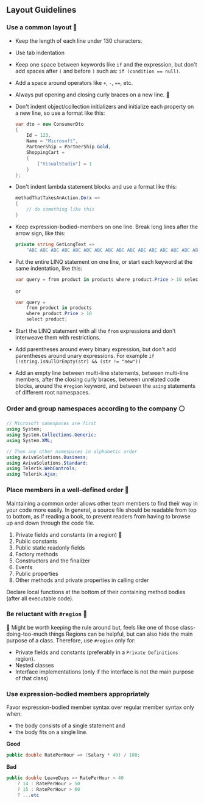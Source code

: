 ## Layout Guidelines

### Use a common layout :red_circle:

- Keep the length of each line under 130 characters.
- Use tab indentation
- Keep one space between keywords like `if` and the expression, but don't add spaces after `(` and before `)` such as: `if (condition == null)`.
- Add a space around operators like `+`, `-`, `==`, etc.
- Always put opening and closing curly braces on a new line. :police_car:
- Don't indent object/collection initializers and initialize each property on a new line, so use a format like this: 
	``` c#
	var dto = new ConsumerDto
	{
		Id = 123,
		Name = "Microsoft",
		PartnerShip = PartnerShip.Gold,
		ShoppingCart =
		{
			["VisualStudio"] = 1
		}
	};
	```
- Don't indent lambda statement blocks and use a format like this:
	``` c#
	methodThatTakesAnAction.Do(x =>
	{ 
		// do something like this 
	}
	```

- Keep expression-bodied-members on one line. Break long lines after the arrow sign, like this:
	``` c#
	private string GetLongText =>
		"ABC ABC ABC ABC ABC ABC ABC ABC ABC ABC ABC ABC ABC ABC ABC ABC ABC ABC ABC ABC ABC";
	```

- Put the entire LINQ statement on one line, or start each keyword at the same indentation, like this:
	``` c#
	var query = from product in products where product.Price > 10 select product;
	```
  	or
	``` c#
	var query =  
		from product in products  
		where product.Price > 10  
		select product;
	```
- Start the LINQ statement with all the `from` expressions and don't interweave them with restrictions.
- Add parentheses around every binary expression, but don't add parentheses around unary expressions. For example `if (!string.IsNullOrEmpty(str) && (str != "new"))`
- Add an empty line between multi-line statements, between multi-line members, after the closing curly braces, between unrelated code blocks, around the `#region` keyword, and between the `using` statements of different root namespaces.

### Order and group namespaces according to the company :white_circle:
``` c#
// Microsoft namespaces are first
using System;
using System.Collections.Generic;
using System.XML;

// Then any other namespaces in alphabetic order
using AvivaSolutions.Business;
using AvivaSolutions.Standard;
using Telerik.WebControls;
using Telerik.Ajax;
```

### Place members in a well-defined order :red_circle:
Maintaining a common order allows other team members to find their way in your code more easily. In general, a source file should be readable from top to bottom, as if reading a book, to prevent readers from having to browse up and down through the code file.

1. Private fields and constants (in a region) :police_car:
2. Public constants
3. Public static readonly fields
4. Factory methods
5. Constructors and the finalizer
6. Events 
7. Public properties
8. Other methods and private properties in calling order

Declare local functions at the bottom of their containing method bodies (after all executable code).

### Be reluctant with `#region` :red_circle:
:police_car: Might be worth keeping the rule around but, feels like one of those class-doing-too-much things
Regions can be helpful, but can also hide the main purpose of a class. Therefore, use `#region` only for:

- Private fields and constants (preferably in a `Private Definitions` region).
- Nested classes
- Interface implementations (only if the interface is not the main purpose of that class)

### Use expression-bodied members appropriately 
Favor expression-bodied member syntax over regular member syntax only when:

- the body consists of a single statement and
- the body fits on a single line.

**Good**
``` c#
public double RatePerHour => (Salary * 40) / 100;
```
**Bad**
``` c#
public double LeaveDays => RatePerHour > 40
	? 14 : RatePerHour > 50
	? 15 : RatePerHour > 60
	? ...etc
```
